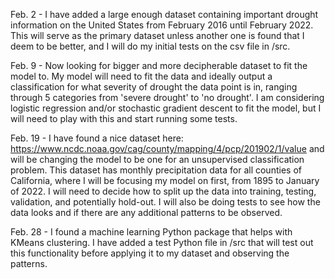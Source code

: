 Feb. 2 - I have added a large enough dataset containing important drought information on the United States from February 2016 until February 2022. This will serve as the primary dataset unless another one is found that I deem to be better, and I will do my initial tests on the csv file in /src. 


Feb. 9 - Now looking for bigger and more decipherable dataset to fit the model to. My model will need to fit the data and ideally output a classification for what severity of drought the data point is in, ranging through 5 categories from 'severe drought' to 'no drought'. I am considering logistic regression and/or stochastic gradient descent to fit the model, but I will need to play with this and start running some tests.


Feb. 19 - I have found a nice dataset here: https://www.ncdc.noaa.gov/cag/county/mapping/4/pcp/201902/1/value and will be changing the model to be one for an unsupervised classification problem. This dataset has monthly precipitation data for all counties of California, where I will be focusing my model on first, from 1895 to January of 2022. I will need to decide how to split up the data into training, testing, validation, and potentially hold-out. I will also be doing tests to see how the data looks and if there are any additional patterns to be observed. 


Feb. 28 - I found a machine learning Python package that helps with KMeans clustering. I have added a test Python file in /src that will test out this functionality before applying it to my dataset and observing the patterns. 